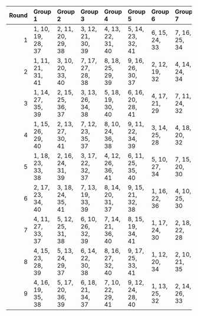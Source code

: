 |   Round | Group 1           | Group 2           | Group 3           | Group 4           | Group 5           | Group 6       | Group 7       | Group 8       | Group 9       |
|--------:|:------------------|:------------------|:------------------|:------------------|:------------------|:--------------|:--------------|:--------------|:--------------|
|       1 | 1, 10, 19, 28, 37 | 2, 11, 20, 29, 38 | 3, 12, 21, 30, 39 | 4, 13, 22, 31, 40 | 5, 14, 23, 32, 41 | 6, 15, 24, 33 | 7, 16, 25, 34 | 8, 17, 26, 35 | 9, 18, 27, 36 |
|       2 | 1, 11, 21, 31, 41 | 3, 10, 20, 33, 40 | 7, 17, 27, 28, 38 | 8, 18, 25, 29, 39 | 9, 16, 26, 30, 37 | 2, 12, 19, 32 | 4, 14, 24, 34 | 5, 15, 22, 35 | 6, 13, 23, 36 |
|       3 | 1, 14, 27, 35, 39 | 2, 15, 25, 36, 37 | 3, 13, 26, 34, 38 | 5, 18, 19, 30, 40 | 6, 16, 20, 28, 41 | 4, 17, 21, 29 | 7, 11, 24, 32 | 8, 12, 22, 33 | 9, 10, 23, 31 |
|       4 | 1, 15, 26, 29, 40 | 2, 13, 27, 30, 41 | 7, 12, 23, 35, 37 | 8, 10, 24, 36, 38 | 9, 11, 22, 34, 39 | 3, 14, 25, 28 | 4, 18, 20, 32 | 5, 16, 21, 33 | 6, 17, 19, 31 |
|       5 | 1, 18, 23, 33, 38 | 2, 16, 24, 31, 39 | 3, 17, 22, 32, 37 | 4, 12, 26, 36, 41 | 6, 11, 25, 35, 40 | 5, 10, 27, 34 | 7, 15, 20, 30 | 8, 13, 21, 28 | 9, 14, 19, 29 |
|       6 | 2, 17, 23, 34, 40 | 3, 18, 24, 35, 41 | 7, 13, 19, 33, 39 | 8, 14, 20, 31, 37 | 9, 15, 21, 32, 38 | 1, 16, 22, 36 | 4, 10, 25, 30 | 5, 11, 26, 28 | 6, 12, 27, 29 |
|       7 | 4, 11, 27, 33, 37 | 5, 12, 25, 31, 38 | 6, 10, 26, 32, 39 | 7, 14, 21, 36, 40 | 8, 15, 19, 34, 41 | 1, 17, 24, 30 | 2, 18, 22, 28 | 3, 16, 23, 29 | 9, 13, 20, 35 |
|       8 | 4, 15, 23, 28, 39 | 5, 13, 24, 29, 37 | 6, 14, 22, 30, 38 | 8, 16, 27, 32, 40 | 9, 17, 25, 33, 41 | 1, 12, 20, 34 | 2, 10, 21, 35 | 3, 11, 19, 36 | 7, 18, 26, 31 |
|       9 | 4, 16, 19, 35, 38 | 5, 17, 20, 36, 39 | 6, 18, 21, 34, 37 | 7, 10, 22, 29, 41 | 9, 12, 24, 28, 40 | 1, 13, 25, 32 | 2, 14, 26, 33 | 3, 15, 27, 31 | 8, 11, 23, 30 |